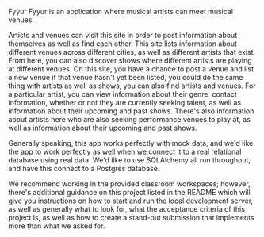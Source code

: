 Fyyur
Fyyur is an application where musical artists can meet musical venues.

Artists and venues can visit this site in order to post information about themselves as well as find each other.
This site lists information about different venues across different cities, as well as different artists that exist.
From here, you can also discover shows where different artists are playing at different venues.
On this site, you have a chance to post a venue and list a new venue if that venue hasn't yet been listed, you could do the same thing with artists as well as shows, you can also find artists and venues.
For a particular artist, you can view information about their genre, contact information, whether or not they are currently seeking talent, as well as information about their upcoming and past shows.
There's also information about artists here who are also seeking performance venues to play at, as well as information about their upcoming and past shows.


Generally speaking, this app works perfectly with mock data, and we'd like the app to work perfectly as well when we connect it to a real relational database using real data. We'd like to use SQLAlchemy all run throughout, and have this connect to a Postgres database.

We recommend working in the provided classroom workspaces; however, there's additional guidance on this project listed in the README which will give you instructions on how to start and run the local development server, as well as generally what to look for, what the acceptance criteria of this project is, as well as how to create a stand-out submission that implements more than what we asked for.
